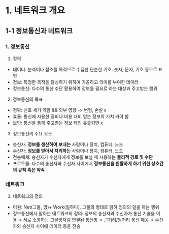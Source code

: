 # 1. 네트워크 개요
## 1-1 정보통신과 네트워크
### 1. 정보통신
1. 정의
  * 데이터: 분석이나 참조를 목적으로 수집한 단순한 기호. 숫자, 문자, 기호 등으로 표현
  * 정보: 특정한 목적을 달성하기 위하여 가공하고 의미를 부여한 데이터
  * 정보통신: 다수의 통신 수단 활용하여 정보를 필요로 하는 대상과 주고받는 행위

2. 정보통신의 목표
  * 정확: 신호 세기 약함 && 외부 영향 -> 변형, 손실 x
  * 효율: 통신에 사용한 장비나 비용 대비 얻는 정보의 가치 커야 함
  * 보안: 통신을 통해 주고받는 정보 타인 유출되면 x

3. 정보통신의 주요 요소
  * 송신자: **정보를 생산하여 보내는** 사람이나 장치, 컴퓨터, 노드
  * 수신자: **정보를 받아서 처리하는** 사람이나 장치, 컴퓨터, 노드
  * 전송매체: 송신자가 수신자에게 정보를 보낼 때 사용하는 **물리적 경로 및 수단**
  * 프로토콜: 다수의 송신자와 수신자 사이에서 **정보통신을 원활하게 하기 위한 상호간의 규칙 혹은 약속**

### 네트워크
1. 네트워크의 정의
  * 어원: Net(그물, 망)+ Work(일하다), 그물의 형태로 얽혀 임의의 일을 하는 행위
  * 정보통신에서 말하는 네트워크의 정의: 정보의 송신자와 수신자가 통신 기술을 이용-> 서로 소통하는 그물망처럼 연결된 통신망-> 근거리/원거리 통신 제공-> 수신자와 송신자 사이에 데이터 등을 전송
